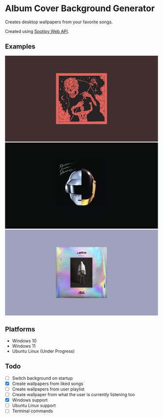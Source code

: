 # Album Cover Background Generator

Creates desktop wallpapers from your favorite songs.

Created using [Spotipy Web API](https://spotipy.readthedocs.io/en/2.21.0/).

## Examples

![Scattle - Fight The Nightmare](./examples/Fight%20The%20Nightmare.png)
![Daft Punk - Give Life Back to Music](./examples/Give%20Life%20Back%20to%20Music.png)
![Blood Cultures - Set it on Fire](./examples/Set%20it%20on%20Fire.png)

## Platforms

- Windows 10
- Windows 11
- Ubuntu Linux (Under Progress)

## Todo

- [ ] Switch background on startup
- [x] Create wallpapers from liked songs
- [ ] Create wallpapers from user playlist
- [ ] Create wallpaper from what the user is currently listening too
- [x] Windows support
- [ ] Ubuntu Linux support
- [ ] Terminal commands
